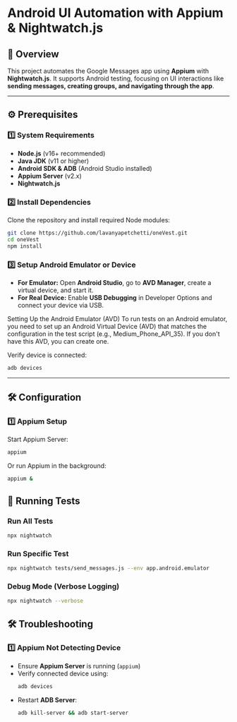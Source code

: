 # **Android UI Automation with Appium & Nightwatch.js**

## **📖 Overview**
This project automates the Google Messages app using **Appium** with **Nightwatch.js**. It supports Android testing, focusing on UI interactions like **sending messages, creating groups, and navigating through the app**.

---

## **⚙️ Prerequisites**

### **1️⃣ System Requirements**
- **Node.js** (v16+ recommended)
- **Java JDK** (v11 or higher)
- **Android SDK & ADB** (Android Studio installed)
- **Appium Server** (v2.x)
- **Nightwatch.js**

### **2️⃣ Install Dependencies**
Clone the repository and install required Node modules:
```bash
git clone https://github.com/lavanyapetchetti/oneVest.git
cd oneVest
npm install
```

### **3️⃣ Setup Android Emulator or Device**
- **For Emulator:** Open **Android Studio**, go to **AVD Manager**, create a virtual device, and start it.
- **For Real Device:** Enable **USB Debugging** in Developer Options and connect your device via USB.

Setting Up the Android Emulator (AVD)
To run tests on an Android emulator, you need to set up an Android Virtual Device (AVD) that matches the configuration in the test script (e.g., Medium_Phone_API_35). If you don't have this AVD, you can create one.

Verify device is connected:
```bash
adb devices
```

---

## **🛠 Configuration**

### **1️⃣ Appium Setup**
Start Appium Server:
```bash
appium
```

Or run Appium in the background:
```bash
appium &  
```

## **🚀 Running Tests**

### **Run All Tests**
```bash
npx nightwatch
```

### **Run Specific Test**
```bash
npx nightwatch tests/send_messages.js --env app.android.emulator
```

### **Debug Mode (Verbose Logging)**
```bash
npx nightwatch --verbose
```

## **🛠 Troubleshooting**

### **1️⃣ Appium Not Detecting Device**
- Ensure **Appium Server** is running (`appium`)
- Verify connected device using:
  ```bash
  adb devices
  ```
- Restart **ADB Server**:
  ```bash
  adb kill-server && adb start-server
  ```



